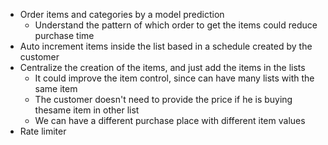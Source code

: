 - Order items and categories by a model prediction 
	- Understand the pattern of which order to get the items could reduce purchase time
- Auto increment items inside the list based in a schedule created by the customer
- Centralize the creation of the items, and just add the items in the lists
	- It could improve the item control, since can have many lists with the same item
	- The customer doesn't need to provide the price if he is buying thesame item in other list
	- We can have a different purchase place with different item values
- Rate limiter